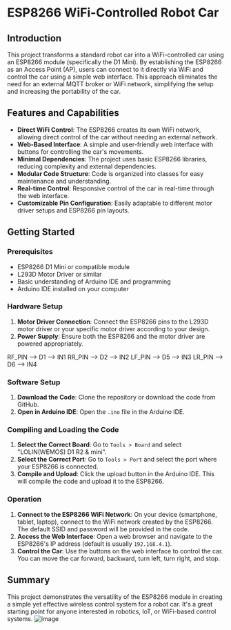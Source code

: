 # ESP8266 WiFi-Controlled Robot Car

## Introduction

This project transforms a standard robot car into a WiFi-controlled car using an ESP8266 module (specifically the D1 Mini). By establishing the ESP8266 as an Access Point (AP), users can connect to it directly via WiFi and control the car using a simple web interface. This approach eliminates the need for an external MQTT broker or WiFi network, simplifying the setup and increasing the portability of the car.

## Features and Capabilities

- **Direct WiFi Control**: The ESP8266 creates its own WiFi network, allowing direct control of the car without needing an external network.
- **Web-Based Interface**: A simple and user-friendly web interface with buttons for controlling the car's movements.
- **Minimal Dependencies**: The project uses basic ESP8266 libraries, reducing complexity and external dependencies.
- **Modular Code Structure**: Code is organized into classes for easy maintenance and understanding.
- **Real-time Control**: Responsive control of the car in real-time through the web interface.
- **Customizable Pin Configuration**: Easily adaptable to different motor driver setups and ESP8266 pin layouts.

## Getting Started

### Prerequisites

- ESP8266 D1 Mini or compatible module
- L293D Motor Driver or similar
- Basic understanding of Arduino IDE and programming
- Arduino IDE installed on your computer

### Hardware Setup

1. **Motor Driver Connection**: Connect the ESP8266 pins to the L293D motor driver or your specific motor driver according to your design.
2. **Power Supply**: Ensure both the ESP8266 and the motor driver are powered appropriately.

RF_PIN --> D1 --> IN1
RR_PIN --> D2 --> IN2
LF_PIN --> D5 --> IN3
LR_PIN --> D6 --> IN4

### Software Setup

1. **Download the Code**: Clone the repository or download the code from GitHub.
2. **Open in Arduino IDE**: Open the `.ino` file in the Arduino IDE.

### Compiling and Loading the Code

1. **Select the Correct Board**: Go to `Tools > Board` and select "LOLIN(WEMOS) D1 R2 & mini".
2. **Select the Correct Port**: Go to `Tools > Port` and select the port where your ESP8266 is connected.
3. **Compile and Upload**: Click the upload button in the Arduino IDE. This will compile the code and upload it to the ESP8266.

### Operation

1. **Connect to the ESP8266 WiFi Network**: On your device (smartphone, tablet, laptop), connect to the WiFi network created by the ESP8266. The default SSID and password will be provided in the code.
2. **Access the Web Interface**: Open a web browser and navigate to the ESP8266's IP address (default is usually `192.168.4.1`).
3. **Control the Car**: Use the buttons on the web interface to control the car. You can move the car forward, backward, turn left, turn right, and stop.

## Summary

This project demonstrates the versatility of the ESP8266 module in creating a simple yet effective wireless control system for a robot car. It's a great starting point for anyone interested in robotics, IoT, or WiFi-based control systems.
![image](https://github.com/muhammadaasem/esp_AP_L293D_MotorDriver/assets/3693415/06bef3bc-3468-4488-a790-1bafcd6f10d5)


